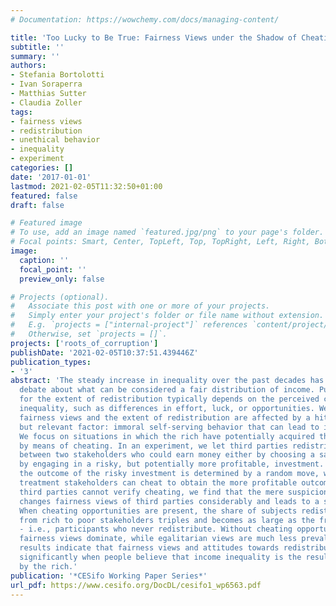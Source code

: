 ```yaml
---
# Documentation: https://wowchemy.com/docs/managing-content/

title: 'Too Lucky to Be True: Fairness Views under the Shadow of Cheating'
subtitle: ''
summary: ''
authors:
- Stefania Bortolotti
- Ivan Soraperra
- Matthias Sutter
- Claudia Zoller
tags:
- fairness views
- redistribution
- unethical behavior
- inequality
- experiment
categories: []
date: '2017-01-01'
lastmod: 2021-02-05T11:32:50+01:00
featured: false
draft: false

# Featured image
# To use, add an image named `featured.jpg/png` to your page's folder.
# Focal points: Smart, Center, TopLeft, Top, TopRight, Left, Right, BottomLeft, Bottom, BottomRight.
image:
  caption: ''
  focal_point: ''
  preview_only: false

# Projects (optional).
#   Associate this post with one or more of your projects.
#   Simply enter your project's folder or file name without extension.
#   E.g. `projects = ["internal-project"]` references `content/project/deep-learning/index.md`.
#   Otherwise, set `projects = []`.
projects: ['roots_of_corruption']
publishDate: '2021-02-05T10:37:51.439446Z'
publication_types:
- '3'
abstract: 'The steady increase in inequality over the past decades has revived a lively
  debate about what can be considered a fair distribution of income. Public support
  for the extent of redistribution typically depends on the perceived causes of income
  inequality, such as differences in effort, luck, or opportunities. We study how
  fairness views and the extent of redistribution are affected by a hitherto overlooked,
  but relevant factor: immoral self-serving behavior that can lead to increased inequality.
  We focus on situations in which the rich have potentially acquired their fortunes
  by means of cheating. In an experiment, we let third parties redistribute resources
  between two stakeholders who could earn money either by choosing a safe amount or
  by engaging in a risky, but potentially more profitable, investment. In one treatment,
  the outcome of the risky investment is determined by a random move, while in another
  treatment stakeholders can cheat to obtain the more profitable outcome. Although
  third parties cannot verify cheating, we find that the mere suspicion of cheating
  changes fairness views of third parties considerably and leads to a strong polarization.
  When cheating opportunities are present, the share of subjects redistributing money
  from rich to poor stakeholders triples and becomes as large as the fraction of libertarians
  - i.e., participants who never redistribute. Without cheating opportunities, libertarian
  fairness views dominate, while egalitarian views are much less prevalent. These
  results indicate that fairness views and attitudes towards redistribution change
  significantly when people believe that income inequality is the result of cheating
  by the rich.'
publication: '*CESifo Working Paper Series*'
url_pdf: https://www.cesifo.org/DocDL/cesifo1_wp6563.pdf
---
```


